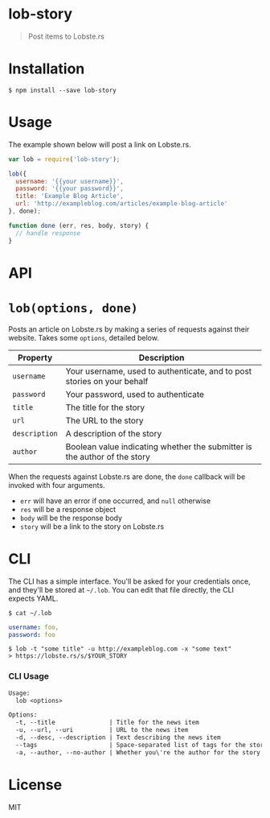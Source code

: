 # lob-story

> Post items to Lobste.rs

# Installation

```shell
$ npm install --save lob-story
```

# Usage

The example shown below will post a link on Lobste.rs.

```js
var lob = require('lob-story');

lob({
  username: '{{your username}}',
  password: '{{your password}}',
  title: 'Example Blog Article',
  url: 'http://exampleblog.com/articles/example-blog-article'
}, done);

function done (err, res, body, story) {
  // handle response
}
```

# API

# `lob(options, done)`

Posts an article on Lobste.rs by making a series of requests against their website. Takes some `options`, detailed below.

Property      | Description
--------------|------------------------------------------------------------------------------------
`username`    | Your username, used to authenticate, and to post stories on your behalf
`password`    | Your password, used to authenticate
`title`       | The title for the story
`url`         | The URL to the story
`description` | A description of the story
`author`      | Boolean value indicating whether the submitter is the author of the story

When the requests against Lobste.rs are done, the `done` callback will be invoked with four arguments.

- `err` will have an error if one occurred, and `null` otherwise
- `res` will be a response object
- `body` will be the response body
- `story` will be a link to the story on Lobste.rs

# CLI

The CLI has a simple interface. You'll be asked for your credentials once, and they'll be stored at `~/.lob`. You can edit that file directly, the CLI expects YAML.

```shell
$ cat ~/.lob
```

```yaml
username: foo,
password: foo
```

```shell
$ lob -t "some title" -u http://exampleblog.com -x "some text"
> https://lobste.rs/s/$YOUR_STORY
```

### CLI Usage

```txt
Usage:
  lob <options>

Options:
  -t, --title               | Title for the news item
  -u, --url, --uri          | URL to the news item
  -d, --desc, --description | Text describing the news item
  --tags                    | Space-separated list of tags for the story
  -a, --author, --no-author | Whether you\'re the author for the story
```

# License

MIT

